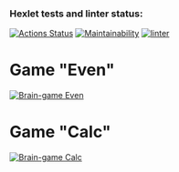 ### Hexlet tests and linter status:
[![Actions Status](https://github.com/mjh-sakh/python-project-lvl1/workflows/hexlet-check/badge.svg)](https://github.com/mjh-sakh/python-project-lvl1/actions)
[![Maintainability](https://api.codeclimate.com/v1/badges/a99a88d28ad37a79dbf6/maintainability)](https://codeclimate.com/github/codeclimate/codeclimate/maintainability)
[![linter](https://github.com/mjh-sakh/python-project-lvl1/actions/workflows/lint.yml/badge.svg?branch=main)](https://github.com/mjh-sakh/python-project-lvl1/actions/workflows/lint.yml)


# Game "Even"
[![Brain-game Even](https://img.youtube.com/vi/qLqRxsKreIM/0.jpg)](https://www.youtube.com/watch?v=qLqRxsKreIM "Brain-game Even")

# Game "Calc"
[![Brain-game Calc](https://img.youtube.com/vi/FvTfsmKF3uI/0.jpg)](https://www.youtube.com/watch?v=FvTfsmKF3uI "Brain-game Calc")
